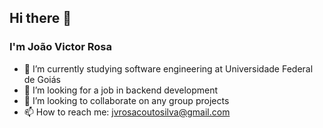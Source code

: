 ## Hi there 👋
### I'm João Victor Rosa
- 🌱 I’m currently studying software engineering at Universidade Federal de Goiás
- 🔭 I’m looking for a job in backend development
- 👯 I’m looking to collaborate on any group projects
- 📫 How to reach me: jvrosacoutosilva@gmail.com
